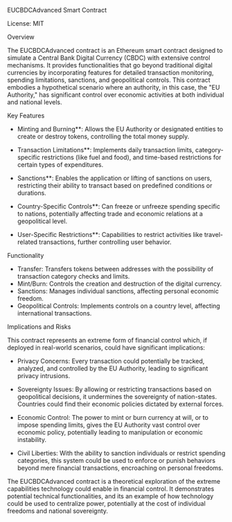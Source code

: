 EUCBDCAdvanced Smart Contract

License: MIT

Overview

The EUCBDCAdvanced contract is an Ethereum smart contract designed to simulate a Central Bank Digital Currency (CBDC) with extensive control mechanisms. It provides functionalities that go beyond traditional digital currencies by incorporating features for detailed transaction monitoring, spending limitations, sanctions, and geopolitical controls. This contract embodies a hypothetical scenario where an authority, in this case, the "EU Authority," has significant control over economic activities at both individual and national levels.

Key Features

- Minting and Burning**: Allows the EU Authority or designated entities to create or destroy tokens, controlling the total money supply.
  
- Transaction Limitations**: Implements daily transaction limits, category-specific restrictions (like fuel and food), and time-based restrictions for certain types of expenditures.

- Sanctions**: Enables the application or lifting of sanctions on users, restricting their ability to transact based on predefined conditions or durations.

- Country-Specific Controls**: Can freeze or unfreeze spending specific to nations, potentially affecting trade and economic relations at a geopolitical level.

- User-Specific Restrictions**: Capabilities to restrict activities like travel-related transactions, further controlling user behavior.

Functionality

- Transfer: Transfers tokens between addresses with the possibility of transaction category checks and limits.
- Mint/Burn: Controls the creation and destruction of the digital currency.
- Sanctions: Manages individual sanctions, affecting personal economic freedom.
- Geopolitical Controls: Implements controls on a country level, affecting international transactions.

Implications and Risks

This contract represents an extreme form of financial control which, if deployed in real-world scenarios, could have significant implications:

- Privacy Concerns: Every transaction could potentially be tracked, analyzed, and controlled by the EU Authority, leading to significant privacy intrusions.

- Sovereignty Issues: By allowing or restricting transactions based on geopolitical decisions, it undermines the sovereignty of nation-states. Countries could find their economic policies dictated by external forces.

- Economic Control: The power to mint or burn currency at will, or to impose spending limits, gives the EU Authority vast control over economic policy, potentially leading to manipulation or economic instability.

- Civil Liberties: With the ability to sanction individuals or restrict spending categories, this system could be used to enforce or punish behaviors beyond mere financial transactions, encroaching on personal freedoms.

The EUCBDCAdvanced contract is a theoretical exploration of the extreme capabilities technology could enable in financial control. It demonstrates potential technical functionalities, and its an example of how technology could be used to centralize power, potentially at the cost of individual freedoms and national sovereignty. 

